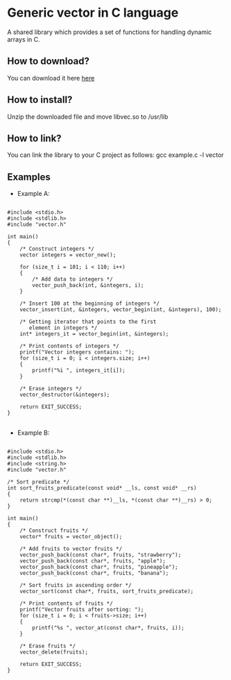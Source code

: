 # Generic vector in C language
A shared library which provides a set of functions for handling dynamic arrays in C.

<h2>How to download?</h2>
You can download it here <a href="https://github.com/user-attachments/files/20211201/libvector.zip">here</a>

<h2>How to install?</h2>
 Unzip the downloaded file and move libvec.so to /usr/lib

 <h2>How to link?</h2>
 You can link the library to your C project as follows: gcc example.c -l vector
<br>
<h2> Examples </h2>

* Example A:

<pre>
<code class="language-c">
#include &lt;stdio.h&gt;
#include &lt;stdlib.h&gt;
#include "vector.h"

int main()
{
    /* Construct integers */
    vector integers = vector_new();

    for (size_t i = 101; i < 110; i++)
    {
        /* Add data to integers */
        vector_push_back(int, &integers, i);
    }

    /* Insert 100 at the beginning of integers */
    vector_insert(int, &integers, vector_begin(int, &integers), 100);
    
    /* Getting iterator that points to the first 
       element in integers */
    int* integers_it = vector_begin(int, &integers);
    
    /* Print contents of integers */
    printf("Vector integers contains: ");
    for (size_t i = 0; i < integers.size; i++)
    {
        printf("%i ", integers_it[i]);
    }

    /* Erase integers */
    vector_destructor(&integers);
    
    return EXIT_SUCCESS;
}
</code>
</pre>


* Example B:

<pre>
<code class="language-c">
#include &lt;stdio.h&gt;
#include &lt;stdlib.h&gt;
#include &lt;string.h&gt;
#include "vector.h"

/* Sort predicate */
int sort_fruits_predicate(const void* __ls, const void* __rs)
{
    return strcmp(*(const char **)__ls, *(const char **)__rs) > 0;
}

int main()
{
    /* Construct fruits */
    vector* fruits = vector_object();

    /* Add fruits to vector fruits */
    vector_push_back(const char*, fruits, "strawberry");
    vector_push_back(const char*, fruits, "apple");
    vector_push_back(const char*, fruits, "pineapple");
    vector_push_back(const char*, fruits, "banana");

    /* Sort fruits in ascending order */
    vector_sort(const char*, fruits, sort_fruits_predicate);

    /* Print contents of fruits */
    printf("Vector fruits after sorting: ");
    for (size_t i = 0; i < fruits->size; i++)
    {
        printf("%s ", vector_at(const char*, fruits, i));
    }

    /* Erase fruits */
    vector_delete(fruits);

    return EXIT_SUCCESS;
}
</code>
</pre>
